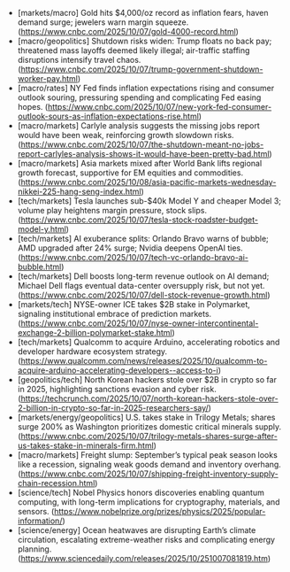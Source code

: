 - [markets/macro] Gold hits $4,000/oz record as inflation fears, haven demand surge; jewelers warn margin squeeze. (https://www.cnbc.com/2025/10/07/gold-4000-record.html)
- [macro/geopolitics] Shutdown risks widen: Trump floats no back pay; threatened mass layoffs deemed likely illegal; air-traffic staffing disruptions intensify travel chaos. (https://www.cnbc.com/2025/10/07/trump-government-shutdown-worker-pay.html)
- [macro/rates] NY Fed finds inflation expectations rising and consumer outlook souring, pressuring spending and complicating Fed easing hopes. (https://www.cnbc.com/2025/10/07/new-york-fed-consumer-outlook-sours-as-inflation-expectations-rise.html)
- [macro/markets] Carlyle analysis suggests the missing jobs report would have been weak, reinforcing growth slowdown risks. (https://www.cnbc.com/2025/10/07/the-shutdown-meant-no-jobs-report-carlyles-analysis-shows-it-would-have-been-pretty-bad.html)
- [macro/markets] Asia markets mixed after World Bank lifts regional growth forecast, supportive for EM equities and commodities. (https://www.cnbc.com/2025/10/08/asia-pacific-markets-wednesday-nikkei-225-hang-seng-index.html)
- [tech/markets] Tesla launches sub-$40k Model Y and cheaper Model 3; volume play heightens margin pressure, stock slips. (https://www.cnbc.com/2025/10/07/tesla-stock-roadster-budget-model-y.html)
- [tech/markets] AI exuberance splits: Orlando Bravo warns of bubble; AMD upgraded after 24% surge; Nvidia deepens OpenAI ties. (https://www.cnbc.com/2025/10/07/tech-vc-orlando-bravo-ai-bubble.html)
- [tech/markets] Dell boosts long-term revenue outlook on AI demand; Michael Dell flags eventual data-center oversupply risk, but not yet. (https://www.cnbc.com/2025/10/07/dell-stock-revenue-growth.html)
- [markets/tech] NYSE-owner ICE takes $2B stake in Polymarket, signaling institutional embrace of prediction markets. (https://www.cnbc.com/2025/10/07/nyse-owner-intercontinental-exchange-2-billion-polymarket-stake.html)
- [tech/markets] Qualcomm to acquire Arduino, accelerating robotics and developer hardware ecosystem strategy. (https://www.qualcomm.com/news/releases/2025/10/qualcomm-to-acquire-arduino-accelerating-developers--access-to-i)
- [geopolitics/tech] North Korean hackers stole over $2B in crypto so far in 2025, highlighting sanctions evasion and cyber risk. (https://techcrunch.com/2025/10/07/north-korean-hackers-stole-over-2-billion-in-crypto-so-far-in-2025-researchers-say/)
- [markets/energy/geopolitics] U.S. takes stake in Trilogy Metals; shares surge 200% as Washington prioritizes domestic critical minerals supply. (https://www.cnbc.com/2025/10/07/trilogy-metals-shares-surge-after-us-takes-stake-in-minerals-firm.html)
- [macro/markets] Freight slump: September’s typical peak season looks like a recession, signaling weak goods demand and inventory overhang. (https://www.cnbc.com/2025/10/07/shipping-freight-inventory-supply-chain-recession.html)
- [science/tech] Nobel Physics honors discoveries enabling quantum computing, with long-term implications for cryptography, materials, and sensors. (https://www.nobelprize.org/prizes/physics/2025/popular-information/)
- [science/energy] Ocean heatwaves are disrupting Earth’s climate circulation, escalating extreme-weather risks and complicating energy planning. (https://www.sciencedaily.com/releases/2025/10/251007081819.htm)